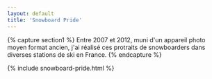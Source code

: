 ```yaml
---
layout: default
title: 'Snowboard Pride'
---
```


{% capture section1 %}
Entre 2007 et 2012, muni d'un appareil photo moyen format ancien, j'ai réalisé ces protraits de snowboarders dans diverses stations de ski en France.
{% endcapture %}


{% include snowboard-pride.html %}